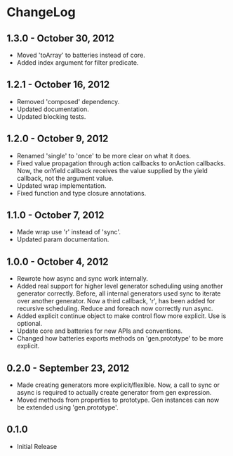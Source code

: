 # ChangeLog #

## 1.3.0 - October 30, 2012 ##
* Moved 'toArray' to batteries instead of core.
* Added index argument for filter predicate.

## 1.2.1 - October 16, 2012 ##
* Removed 'composed' dependency.
* Updated documentation.
* Updated blocking tests.

## 1.2.0 - October 9, 2012 ##
* Renamed 'single' to 'once' to be more clear on what it does.
* Fixed value propagation through action callbacks to onAction callbacks. Now,
the onYield callback receives the value supplied by the yield callback, not the
argument value.
* Updated wrap implementation.
* Fixed function and type closure annotations.

## 1.1.0 - October 7, 2012 ##
* Made wrap use 'r' instead of 'sync'.
* Updated param documentation.

## 1.0.0 - October 4, 2012 ##
* Rewrote how async and sync work internally. 
* Added real support for higher level generator scheduling using another
generator correctly. Before, all internal generators used sync to iterate over
another generator. Now a third callback, 'r', has been added for recursive 
scheduling. Reduce and foreach now correctly run async.
* Added explicit continue object to make control flow more explicit. Use is
optional.
* Update core and batteries for new APIs and conventions.
* Changed how batteries exports methods on 'gen.prototype' to be more explicit.


## 0.2.0 - September 23, 2012 ##
* Made creating generators more explicit/flexible. Now, a call to sync or async 
is required to actually create generator from gen expression.
* Moved methods from properties to prototype. Gen instances can now be extended
using 'gen.prototype'.


## 0.1.0 ##
* Initial Release
